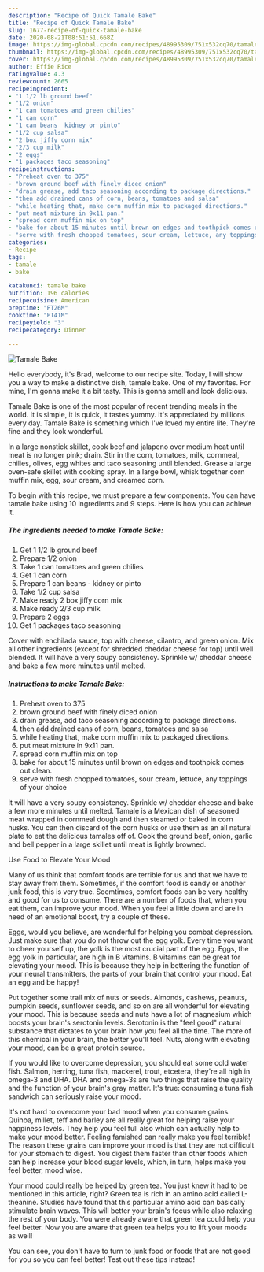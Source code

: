 ```yaml
---
description: "Recipe of Quick Tamale Bake"
title: "Recipe of Quick Tamale Bake"
slug: 1677-recipe-of-quick-tamale-bake
date: 2020-08-21T08:51:51.668Z
image: https://img-global.cpcdn.com/recipes/48995309/751x532cq70/tamale-bake-recipe-main-photo.jpg
thumbnail: https://img-global.cpcdn.com/recipes/48995309/751x532cq70/tamale-bake-recipe-main-photo.jpg
cover: https://img-global.cpcdn.com/recipes/48995309/751x532cq70/tamale-bake-recipe-main-photo.jpg
author: Effie Rice
ratingvalue: 4.3
reviewcount: 2665
recipeingredient:
- "1 1/2 lb ground beef"
- "1/2 onion"
- "1 can tomatoes and green chilies"
- "1 can corn"
- "1 can beans  kidney or pinto"
- "1/2 cup salsa"
- "2 box jiffy corn mix"
- "2/3 cup milk"
- "2 eggs"
- "1 packages taco seasoning"
recipeinstructions:
- "Preheat oven to 375"
- "brown ground beef with finely diced onion"
- "drain grease, add taco seasoning according to package directions."
- "then add drained cans of corn, beans, tomatoes and salsa"
- "while heating that, make corn muffin mix to packaged directions."
- "put meat mixture in 9x11 pan."
- "spread corn muffin mix on top"
- "bake for about 15 minutes until brown on edges and toothpick comes out clean."
- "serve with fresh chopped tomatoes, sour cream, lettuce, any toppings of your choice"
categories:
- Recipe
tags:
- tamale
- bake

katakunci: tamale bake 
nutrition: 196 calories
recipecuisine: American
preptime: "PT26M"
cooktime: "PT41M"
recipeyield: "3"
recipecategory: Dinner

---
```



![Tamale Bake](https://img-global.cpcdn.com/recipes/48995309/751x532cq70/tamale-bake-recipe-main-photo.jpg)

Hello everybody, it's Brad, welcome to our recipe site. Today, I will show you a way to make a distinctive dish, tamale bake. One of my favorites. For mine, I'm gonna make it a bit tasty. This is gonna smell and look delicious.

Tamale Bake is one of the most popular of recent trending meals in the world. It is simple, it is quick, it tastes yummy. It's appreciated by millions every day. Tamale Bake is something which I've loved my entire life. They're fine and they look wonderful.

In a large nonstick skillet, cook beef and jalapeno over medium heat until meat is no longer pink; drain. Stir in the corn, tomatoes, milk, cornmeal, chilies, olives, egg whites and taco seasoning until blended. Grease a large oven-safe skillet with cooking spray. In a large bowl, whisk together corn muffin mix, egg, sour cream, and creamed corn.


To begin with this recipe, we must prepare a few components. You can have tamale bake using 10 ingredients and 9 steps. Here is how you can achieve it.

<!--inarticleads1-->

##### The ingredients needed to make Tamale Bake:

1. Get 1 1/2 lb ground beef
1. Prepare 1/2 onion
1. Take 1 can tomatoes and green chilies
1. Get 1 can corn
1. Prepare 1 can beans - kidney or pinto
1. Take 1/2 cup salsa
1. Make ready 2 box jiffy corn mix
1. Make ready 2/3 cup milk
1. Prepare 2 eggs
1. Get 1 packages taco seasoning


Cover with enchilada sauce, top with cheese, cilantro, and green onion. Mix all other ingredients (except for shredded cheddar cheese for top) until well blended. It will have a very soupy consistency. Sprinkle w/ cheddar cheese and bake a few more minutes until melted. 

<!--inarticleads2-->

##### Instructions to make Tamale Bake:

1. Preheat oven to 375
1. brown ground beef with finely diced onion
1. drain grease, add taco seasoning according to package directions.
1. then add drained cans of corn, beans, tomatoes and salsa
1. while heating that, make corn muffin mix to packaged directions.
1. put meat mixture in 9x11 pan.
1. spread corn muffin mix on top
1. bake for about 15 minutes until brown on edges and toothpick comes out clean.
1. serve with fresh chopped tomatoes, sour cream, lettuce, any toppings of your choice


It will have a very soupy consistency. Sprinkle w/ cheddar cheese and bake a few more minutes until melted. Tamale is a Mexican dish of seasoned meat wrapped in cornmeal dough and then steamed or baked in corn husks. You can then discard of the corn husks or use them as an all natural plate to eat the delicious tamales off of. Cook the ground beef, onion, garlic and bell pepper in a large skillet until meat is lightly browned. 

Use Food to Elevate Your Mood


Many of us think that comfort foods are terrible for us and that we have to stay away from them. Sometimes, if the comfort food is candy or another junk food, this is very true. Soemtimes, comfort foods can be very healthy and good for us to consume. There are a number of foods that, when you eat them, can improve your mood. When you feel a little down and are in need of an emotional boost, try a couple of these.

Eggs, would you believe, are wonderful for helping you combat depression. Just make sure that you do not throw out the egg yolk. Every time you want to cheer yourself up, the yolk is the most crucial part of the egg. Eggs, the egg yolk in particular, are high in B vitamins. B vitamins can be great for elevating your mood. This is because they help in bettering the function of your neural transmitters, the parts of your brain that control your mood. Eat an egg and be happy!

Put together some trail mix of nuts or seeds. Almonds, cashews, peanuts, pumpkin seeds, sunflower seeds, and so on are all wonderful for elevating your mood. This is because seeds and nuts have a lot of magnesium which boosts your brain's serotonin levels. Serotonin is the "feel good" natural substance that dictates to your brain how you feel all the time. The more of this chemical in your brain, the better you'll feel. Nuts, along with elevating your mood, can be a great protein source.

If you would like to overcome depression, you should eat some cold water fish. Salmon, herring, tuna fish, mackerel, trout, etcetera, they're all high in omega-3 and DHA. DHA and omega-3s are two things that raise the quality and the function of your brain's gray matter. It's true: consuming a tuna fish sandwich can seriously raise your mood. 

It's not hard to overcome your bad mood when you consume grains. Quinoa, millet, teff and barley are all really great for helping raise your happiness levels. They help you feel full also which can actually help to make your mood better. Feeling famished can really make you feel terrible! The reason these grains can improve your mood is that they are not difficult for your stomach to digest. You digest them faster than other foods which can help increase your blood sugar levels, which, in turn, helps make you feel better, mood wise.

Your mood could really be helped by green tea. You just knew it had to be mentioned in this article, right? Green tea is rich in an amino acid called L-theanine. Studies have found that this particular amino acid can basically stimulate brain waves. This will better your brain's focus while also relaxing the rest of your body. You were already aware that green tea could help you feel better. Now you are aware that green tea helps you to lift your moods as well!

You can see, you don't have to turn to junk food or foods that are not good for you so you can feel better! Test out  these tips  instead!

